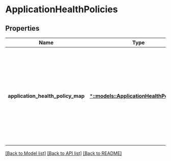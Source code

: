 # ApplicationHealthPolicies

## Properties
Name | Type | Description | Notes
------------ | ------------- | ------------- | -------------
**application_health_policy_map** | [***::models::ApplicationHealthPolicyMap**](ApplicationHealthPolicyMap.md) | The wrapper that contains the map with application health policies used to evaluate specific applications in the cluster. | [optional] [default to null]

[[Back to Model list]](../README.md#documentation-for-models) [[Back to API list]](../README.md#documentation-for-api-endpoints) [[Back to README]](../README.md)


